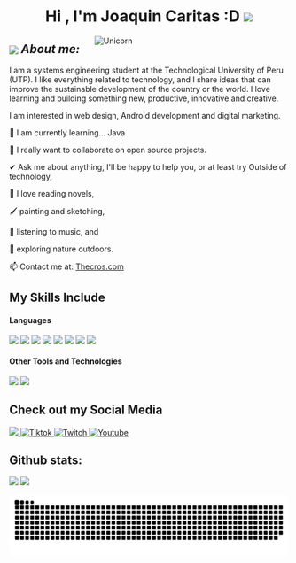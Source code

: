 <h1 align="center"><b>Hi , I'm Joaquin Caritas :D </b><img src="https://media.giphy.com/media/hvRJCLFzcasrR4ia7z/giphy.gif" width="35"></h1>
<img align="right" width=350px alt="Unicorn" top="70px"
  src="https://i.giphy.com/media/v1.Y2lkPTc5MGI3NjExOHM1bHVzMzNtODZhZzBmMmdmZXlkbHBtbHA1ZXc1YnNmbjNmNXU5NiZlcD12MV9pbnRlcm5hbF9naWZfYnlfaWQmY3Q9Zw/BNfcKf0PQWeGc/giphy.gif" />

## <img src="https://i.giphy.com/media/v1.Y2lkPTc5MGI3NjExa24xc2s2bWc0N2IxaG90OGRyOTIxc3k0NHgwODFwdHNnNXgwODJleiZlcD12MV9pbnRlcm5hbF9naWZfYnlfaWQmY3Q9cw/0hChp6z6lE0IRBYTJG/giphy.gif" width="70px" align="center">&nbsp;***About me:***

<p>I am a systems engineering student at the Technological University of Peru (UTP). 
I like everything related to technology, and I share ideas that can improve the sustainable development 
of the country or the world. I love learning and building something new, productive, innovative and creative.</p>

<p>I am interested in web design, Android development and digital marketing.</p>
<p>🌱 I am currently learning... Java
<p>👯 I really want to collaborate on open source projects.
<p>✔ Ask me about anything, I'll be happy to help you, or at least try
Outside of technology, 
<p>📖 I love reading novels, 
<p>🖌️ painting and sketching, 
<p>🎵 listening to music, and 
<p>🌴 exploring nature outdoors.
<p>📫 Contact me at:  <a href="@joaaquin382@gmail.com">Thecros.com</a>
</p>

## My Skills Include

<h4> Languages </h4>
<span> 
  <img src="https://img.shields.io/badge/HTML5-E34F26?style=for-the-badge&logo=html5&logoColor=white">
  <img src="https://img.shields.io/badge/CSS3-1572B6?style=for-the-badge&logo=css3&logoColor=white">
  <img src="https://img.shields.io/badge/JavaScript-F7DF1E?style=for-the-badge&logo=javascript&logoColor=black">
  <img src="https://img.shields.io/badge/Java-ED8B00?style=for-the-badge&logo=java&logoColor=white">
  <img src="https://img.shields.io/badge/C-00599C?style=for-the-badge&logo=c&logoColor=white">
  <img src="https://img.shields.io/badge/python-3670A0?style=for-the-badge&logo=python&logoColor=ffdd54">
  <img src= "https://img.shields.io/badge/typescript-%23007ACC.svg?style=for-the-badge&logo=typescript&logoColor=white">
  <img src= "https://img.shields.io/badge/-Arduino-00979D?style=for-the-badge&logo=Arduino&logoColor=white">
 


</span>


<h4> Other Tools and Technologies </h4>
<span>
  <img src="https://img.shields.io/badge/Git-F05032?style=for-the-badge&logo=git&logoColor=white">
  <img src="https://img.shields.io/badge/Notion-%23000000.svg?style=for-the-badge&logo=notion&logoColor=white">




</span>

## Check out my Social Media

<a href= "https://www.instagram.com/valenwerle/?hl=es">
    <img src="https://img.shields.io/badge/Instagram-%23E4405F.svg?style=for-the-badge&logo=Instagram&logoColor=white">
</a>
<a href="https://www.tiktok.com/@vapixel_" >
  <img src="https://img.shields.io/badge/TikTok-%23000000.svg?style=for-the-badge&logo=TikTok&logoColor=white" alt="Tiktok">
</a>
<a href="https://www.twitch.tv/valenwerle" >
  <img src="https://img.shields.io/badge/Twitch-9347FF?style=for-the-badge&logo=twitch&logoColor=white" alt="Twitch">
</a>
<a href="https://www.youtube.com/@ValenWerle">
  <img src="https://img.shields.io/badge/YouTube-%23FF0000.svg?style=for-the-badge&logo=YouTube&logoColor=white" alt="Youtube">
</a>

<h2>Github stats:</h2> 

[![](https://github-readme-stats.vercel.app/api?username=valentinawerle&show_icons=true&theme=tokyonight&hide_border=true&locale=en)](https://github.com/valentinawerle)
[![](https://github-readme-streak-stats.herokuapp.com/?user=valentinawerle&theme=material-palenight)](https://github.com/valentinawerle)
</div>
 <p align="center">
  <img src="https://github.com/DHANOLA/DHANOLA/raw/output/github-contribution-grid-snake.svg" alt="snake"></center>
</p>

